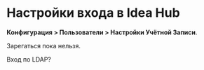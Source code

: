 # Настройки входа в Idea Hub

**Конфигурация > Пользователи > Настройки Учётной Записи**.

Зарегаться пока нельзя. 

Вход по LDAP?


